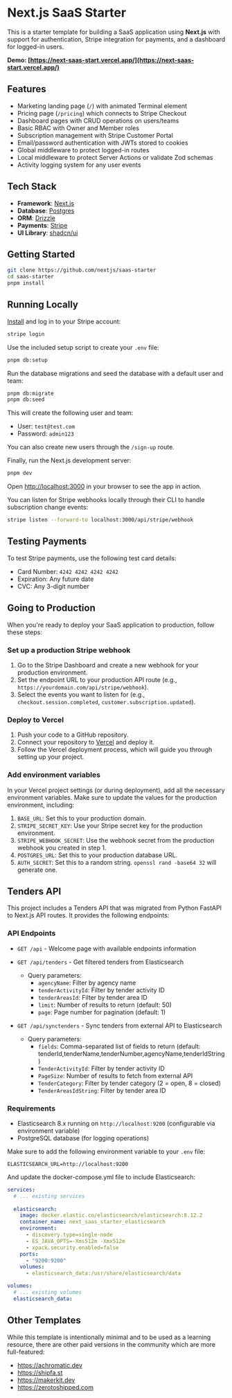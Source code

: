 # Next.js SaaS Starter

This is a starter template for building a SaaS application using **Next.js** with support for authentication, Stripe integration for payments, and a dashboard for logged-in users.

**Demo: [https://next-saas-start.vercel.app/](https://next-saas-start.vercel.app/)**

## Features

- Marketing landing page (`/`) with animated Terminal element
- Pricing page (`/pricing`) which connects to Stripe Checkout
- Dashboard pages with CRUD operations on users/teams
- Basic RBAC with Owner and Member roles
- Subscription management with Stripe Customer Portal
- Email/password authentication with JWTs stored to cookies
- Global middleware to protect logged-in routes
- Local middleware to protect Server Actions or validate Zod schemas
- Activity logging system for any user events

## Tech Stack

- **Framework**: [Next.js](https://nextjs.org/)
- **Database**: [Postgres](https://www.postgresql.org/)
- **ORM**: [Drizzle](https://orm.drizzle.team/)
- **Payments**: [Stripe](https://stripe.com/)
- **UI Library**: [shadcn/ui](https://ui.shadcn.com/)

## Getting Started

```bash
git clone https://github.com/nextjs/saas-starter
cd saas-starter
pnpm install
```

## Running Locally

[Install](https://docs.stripe.com/stripe-cli) and log in to your Stripe account:

```bash
stripe login
```

Use the included setup script to create your `.env` file:

```bash
pnpm db:setup
```

Run the database migrations and seed the database with a default user and team:

```bash
pnpm db:migrate
pnpm db:seed
```

This will create the following user and team:

- User: `test@test.com`
- Password: `admin123`

You can also create new users through the `/sign-up` route.

Finally, run the Next.js development server:

```bash
pnpm dev
```

Open [http://localhost:3000](http://localhost:3000) in your browser to see the app in action.

You can listen for Stripe webhooks locally through their CLI to handle subscription change events:

```bash
stripe listen --forward-to localhost:3000/api/stripe/webhook
```

## Testing Payments

To test Stripe payments, use the following test card details:

- Card Number: `4242 4242 4242 4242`
- Expiration: Any future date
- CVC: Any 3-digit number

## Going to Production

When you're ready to deploy your SaaS application to production, follow these steps:

### Set up a production Stripe webhook

1. Go to the Stripe Dashboard and create a new webhook for your production environment.
2. Set the endpoint URL to your production API route (e.g., `https://yourdomain.com/api/stripe/webhook`).
3. Select the events you want to listen for (e.g., `checkout.session.completed`, `customer.subscription.updated`).

### Deploy to Vercel

1. Push your code to a GitHub repository.
2. Connect your repository to [Vercel](https://vercel.com/) and deploy it.
3. Follow the Vercel deployment process, which will guide you through setting up your project.

### Add environment variables

In your Vercel project settings (or during deployment), add all the necessary environment variables. Make sure to update the values for the production environment, including:

1. `BASE_URL`: Set this to your production domain.
2. `STRIPE_SECRET_KEY`: Use your Stripe secret key for the production environment.
3. `STRIPE_WEBHOOK_SECRET`: Use the webhook secret from the production webhook you created in step 1.
4. `POSTGRES_URL`: Set this to your production database URL.
5. `AUTH_SECRET`: Set this to a random string. `openssl rand -base64 32` will generate one.

## Tenders API

This project includes a Tenders API that was migrated from Python FastAPI to Next.js API routes. It provides the following endpoints:

### API Endpoints

- `GET /api` - Welcome page with available endpoints information
- `GET /api/tenders` - Get filtered tenders from Elasticsearch
   - Query parameters:
     - `agencyName`: Filter by agency name
     - `tenderActivityId`: Filter by tender activity ID
     - `tenderAreasId`: Filter by tender area ID
     - `limit`: Number of results to return (default: 50)
     - `page`: Page number for pagination (default: 1)

- `GET /api/synctenders` - Sync tenders from external API to Elasticsearch
   - Query parameters:
     - `fields`: Comma-separated list of fields to return (default: tenderId,tenderName,tenderNumber,agencyName,tenderIdString)
     - `TenderActivityId`: Filter by tender activity ID
     - `PageSize`: Number of results to fetch from external API
     - `TenderCategory`: Filter by tender category (2 = open, 8 = closed)
     - `TenderAreasIdString`: Filter by tender area ID

### Requirements

- Elasticsearch 8.x running on `http://localhost:9200` (configurable via environment variable)
- PostgreSQL database (for logging operations)

Make sure to add the following environment variable to your `.env` file:

```
ELASTICSEARCH_URL=http://localhost:9200
```

And update the docker-compose.yml file to include Elasticsearch:

```yaml
services:
  # ... existing services
  
  elasticsearch:
    image: docker.elastic.co/elasticsearch/elasticsearch:8.12.2
    container_name: next_saas_starter_elasticsearch
    environment:
      - discovery.type=single-node
      - ES_JAVA_OPTS=-Xms512m -Xmx512m
      - xpack.security.enabled=false
    ports:
      - "9200:9200"
    volumes:
      - elasticsearch_data:/usr/share/elasticsearch/data

volumes:
  # ... existing volumes
  elasticsearch_data:
```

## Other Templates

While this template is intentionally minimal and to be used as a learning resource, there are other paid versions in the community which are more full-featured:

- https://achromatic.dev
- https://shipfa.st
- https://makerkit.dev
- https://zerotoshipped.com
